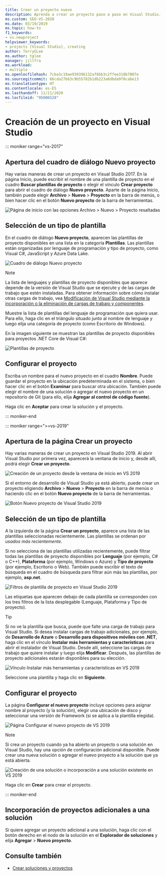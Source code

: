 ```yaml
---
title: Crear un proyecto nuevo
description: Aprenda a crear un proyecto paso a paso en Visual Studio.
ms.custom: SEO-VS-2020
ms.date: 03/19/2019
ms.topic: how-to
f1_keywords:
- vs.newproject
helpviewer_keywords:
- projects [Visual Studio], creating
author: TerryGLee
ms.author: tglee
manager: jillfra
ms.workload:
- multiple
ms.openlocfilehash: 7cba3c19ae939396132af8bb3c2ffee318b7007e
ms.sourcegitcommit: 66cda27b63c9b55782b1db223a6dbda9f8cabe13
ms.translationtype: HT
ms.contentlocale: es-ES
ms.lasthandoff: 11/21/2020
ms.locfileid: "95006528"
---
```

# <a name="create-a-new-project-in-visual-studio"></a>Creación de un proyecto en Visual Studio

::: moniker range="vs-2017"

## <a name="open-the-new-project-dialog"></a>Apertura del cuadro de diálogo Nuevo proyecto

Hay varias maneras de crear un proyecto en Visual Studio 2017. En la página Inicio, puede escribir el nombre de una plantilla de proyecto en el cuadro **Buscar plantillas de proyecto** o elegir el vínculo **Crear proyecto** para abrir el cuadro de diálogo **Nuevo proyecto**. Aparte de la página Inicio, también puede elegir **Archivo** > **Nuevo** > **Proyecto** en la barra de menús, o bien hacer clic en el botón **Nuevo proyecto** de la barra de herramientas.

![Página de inicio con las opciones Archivo > Nuevo > Proyecto resaltadas](./media/vside-newproject1.png)

## <a name="select-a-template-type"></a>Selección de un tipo de plantilla

En el cuadro de diálogo **Nuevo proyecto**, aparecen las plantillas de proyecto disponibles en una lista en la categoría **Plantillas**. Las plantillas están organizadas por lenguaje de programación y tipo de proyecto, como Visual C#, JavaScript y Azure Data Lake.

![Cuadro de diálogo Nuevo proyecto](./media/vside-newproject-templates-list.png)

> [!NOTE]
> La lista de lenguajes y plantillas de proyecto disponibles que aparece depende de la versión de Visual Studio que se ejecute y de las cargas de trabajo que estén instaladas. Para obtener información sobre cómo instalar otras cargas de trabajo, vea [Modificación de Visual Studio mediante la incorporación o la eliminación de cargas de trabajo y componentes](../install/modify-visual-studio.md).

Muestre la lista de plantillas del lenguaje de programación que quiera usar. Para ello, haga clic en el triángulo situado junto al nombre de lenguaje y luego elija una categoría de proyecto (como Escritorio de Windows).

En la imagen siguiente se muestran las plantillas de proyecto disponibles para proyectos .NET Core de Visual C#:

![Plantillas de proyecto](./media/new-project-dialog-net-core.png)

## <a name="configure-your-project"></a>Configurar el proyecto

Escriba un nombre para el nuevo proyecto en el cuadro **Nombre**. Puede guardar el proyecto en la ubicación predeterminada en el sistema, o bien hacer clic en el botón **Examinar** para buscar otra ubicación. También puede elegir el nombre de una solución o agregar el nuevo proyecto en un repositorio de Git (para ello, elija **Agregar al control de código fuente**).

Haga clic en **Aceptar** para crear la solución y el proyecto.

::: moniker-end

::: moniker range=">=vs-2019"

## <a name="open-the-create-a-new-project-page"></a>Apertura de la página Crear un proyecto

Hay varias maneras de crear un proyecto en Visual Studio 2019. Al abrir Visual Studio por primera vez, aparecerá la ventana de inicio y, desde allí, podrá elegir **Crear un proyecto**.

![Creación de un proyecto desde la ventana de inicio en VS 2019](media/vs-2019/start-window-create-new-project.png)

Si el entorno de desarrollo de Visual Studio ya está abierto, puede crear un proyecto eligiendo **Archivo** > **Nuevo** > **Proyecto** en la barra de menús o haciendo clic en el botón **Nuevo proyecto** de la barra de herramientas.

![Botón Nuevo proyecto de Visual Studio 2019](media/vs-2019/new-project-button.png)

## <a name="select-a-template-type"></a>Selección de un tipo de plantilla

A la izquierda de la página **Crear un proyecto**, aparece una lista de las plantillas seleccionadas recientemente. Las plantillas se ordenan por *usados más recientemente*.

Si no selecciona de las plantillas utilizadas recientemente, puede filtrar todas las plantillas de proyecto disponibles por **Lenguaje** (por ejemplo, C# o C++), **Plataforma** (por ejemplo, Windows o Azure) y **Tipo de proyecto** (por ejemplo, Escritorio o Web). También puede escribir el texto de búsqueda en el cuadro de búsqueda para filtrar aún más las plantillas, por ejemplo, **asp.net**.

![Filtros de plantilla de proyecto en Visual Studio 2019](media/vs-2019/create-new-project-filters.png)

Las etiquetas que aparecen debajo de cada plantilla se corresponden con los tres filtros de la lista desplegable (Lenguaje, Plataforma y Tipo de proyecto).

> [!TIP]
> Si no ve la plantilla que busca, puede que falte una carga de trabajo para Visual Studio. Si desea instalar cargas de trabajo adicionales, por ejemplo, de **Desarrollo de Azure** o **Desarrollo para dispositivos móviles con .NET**, haga clic en el vínculo **Instalar más herramientas y características** para abrir el instalador de Visual Studio. Desde allí, seleccione las cargas de trabajo que quiere instalar y luego elija **Modificar**. Después, las plantillas de proyecto adicionales estarán disponibles para su elección.
>
> ![Vínculo Instalar más herramientas y características en VS 2019](media/vs-2019/install-more-tools-features.png)

Seleccione una plantilla y haga clic en **Siguiente**.

## <a name="configure-your-project"></a>Configurar el proyecto

La página **Configurar el nuevo proyecto** incluye opciones para asignar nombre al proyecto (y la solución), elegir una ubicación de disco y seleccionar una versión de Framework (si se aplica a la plantilla elegida).

![Página Configurar el nuevo proyecto de VS 2019](media/vs-2019/configure-new-project.png)

> [!NOTE]
> Si crea un proyecto cuando ya ha abierto un proyecto o una solución en Visual Studio, hay una opción de configuración adicional disponible. Puede crear una nueva solución o agregar el nuevo proyecto a la solución que ya está abierta.
>
> ![Creación de una solución o incorporación a una solución existente en VS 2019](media/vs-2019/configure-new-project-solution.png)

Haga clic en **Crear** para crear el proyecto.

::: moniker-end

## <a name="add-additional-projects-to-a-solution"></a>Incorporación de proyectos adicionales a una solución

Si quiere agregar un proyecto adicional a una solución, haga clic con el botón derecho en el nodo de la solución en el **Explorador de soluciones** y elija **Agregar** > **Nuevo proyecto**.

## <a name="see-also"></a>Consulte también

- [Crear soluciones y proyectos](creating-solutions-and-projects.md)
